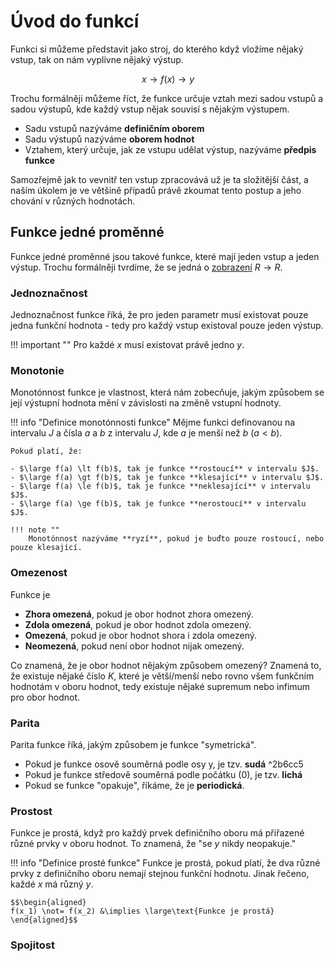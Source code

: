 # Úvod do funkcí

Funkci si můžeme představit jako stroj, do kterého když vložíme nějaký vstup, tak on nám vyplivne nějaký výstup. 

$$x \to f(x) \to y$$

Trochu formálněji můžeme říct, že funkce určuje vztah mezi sadou vstupů a sadou výstupů, kde každý vstup nějak souvisí s nějakým výstupem. 

- Sadu vstupů nazýváme __definičním oborem__
- Sadu výstupů nazýváme __oborem hodnot__
- Vztahem, který určuje, jak ze vstupu udělat výstup, nazýváme __předpis funkce__

Samozřejmě jak to vevnitř ten vstup zpracovává už je ta složitější část, a naším úkolem je ve většině případů právě zkoumat tento postup a jeho chování v různých hodnotách.

## Funkce jedné proměnné
Funkce jedné proměnné jsou takové funkce, které mají jeden vstup a jeden výstup. Trochu formálněji tvrdíme, že se jedná o [zobrazení](../linearni_algebra/zobrazeni.md) $R \to R$.

### Jednoznačnost
Jednoznačnost funkce říká, že pro jeden parametr musí existovat pouze jedna funkční hodnota - tedy pro každý vstup existoval pouze jeden výstup.

!!! important ""
    Pro každé $x$ musí existovat právě jedno $y$.

### Monotonie
Monotónnost funkce je vlastnost, která nám zobecňuje, jakým způsobem se její výstupní hodnota mění v závislosti na změně vstupní hodnoty.

!!! info "Definice monotónnosti funkce"
    Mějme funkci definovanou na intervalu $J$ a čísla $a$ a $b$ z intervalu $J$, kde $a$ je menší než $b$ ($a < b$).

    Pokud platí, že:
    
    - $\large f(a) \lt f(b)$, tak je funkce **rostoucí** v intervalu $J$.
    - $\large f(a) \gt f(b)$, tak je funkce **klesající** v intervalu $J$.
    - $\large f(a) \le f(b)$, tak je funkce **neklesající** v intervalu $J$.
    - $\large f(a) \ge f(b)$, tak je funkce **nerostoucí** v intervalu $J$.                                                                     

    !!! note ""
        Monotónnost nazýváme **ryzí**, pokud je buďto pouze rostoucí, nebo pouze klesající.

### Omezenost
Funkce je

- **Zhora omezená**, pokud je obor hodnot zhora omezený.
- **Zdola omezená**, pokud je obor hodnot zdola omezený.
- **Omezená**, pokud je obor hodnot shora i zdola omezený.
- **Neomezená**, pokud není obor hodnot nijak omezený.

Co znamená, že je obor hodnot nějakým způsobem omezený? Znamená to, že existuje nějaké číslo $K$, které je větší/menší nebo rovno všem funkčním hodnotám v oboru hodnot, tedy existuje nějaké supremum nebo infimum pro obor hodnot.

### Parita
Parita funkce říká, jakým způsobem je funkce "symetrická".

- Pokud je funkce osově souměrná podle osy y, je tzv. **sudá** ^2b6cc5
- Pokud je funkce středově souměrná podle počátku (0), je tzv. **lichá**
- Pokud se funkce "opakuje", říkáme, že je **periodická**.

### Prostost
Funkce je prostá, když pro každý prvek definičního oboru má přiřazené různé prvky v oboru hodnot. To znamená, že "se $y$ nikdy neopakuje."

!!! info "Definice prosté funkce"
    Funkce je prostá, pokud platí, že dva různé prvky z definičního oboru nemají stejnou funkční hodnotu. Jinak řečeno, každé $x$ má různý $y$.

    $$\begin{aligned}
    f(x_1) \not= f(x_2) &\implies \large\text{Funkce je prostá}
    \end{aligned}$$

### Spojitost